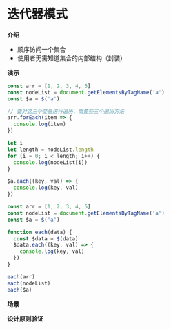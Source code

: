 # 迭代器模式

**介绍**

- 顺序访问一个集合
- 使用者无需知道集合的内部结构（封装）



**演示**

```js
const arr = [1, 2, 3, 4, 5]
const nodeList = document.getElementsByTagName('a')
const $a = $('a')

// 要对这三个变量进行遍历，需要些三个遍历方法
arr.forEach(item => {
  console.log(item)
})

let i
let length = nodeList.length
for (i = 0; i < length; i++) {
  console.log(nodeList[i])
}

$a.each((key, val) => {
  console.log(key, val)
})
```

```js
const arr = [1, 2, 3, 4, 5]
const nodeList = document.getElementsByTagName('a')
const $a = $('a')

function each(data) {
  const $data = $(data)
  $data.each((key, val) => {
    console.log(key, val)
  })
}

each(arr)
each(nodeList)
each($a)
```



**场景**



**设计原则验证**